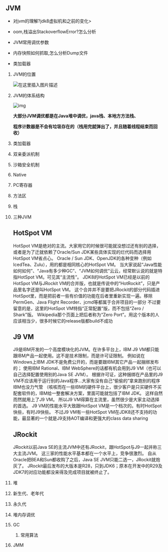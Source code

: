 
## JVM



- 对jvm的理解?jdk8虚拟机和之前的变化>

- oom,栈溢出StackoverflowError?怎么分析

- JVM常用调优参数

- 内存快照如何抓取,怎么分析Dump文件

- 类加载器

  

1. JVM的位置

   ![在这里插入图片描述](https://img-blog.csdnimg.cn/20200714083435768.png?x-oss-process=image/watermark,type_ZmFuZ3poZW5naGVpdGk,shadow_10,text_aHR0cHM6Ly9ibG9nLmNzZG4ubmV0L29rRm9ycmVzdDI3,size_16,color_FFFFFF,t_70#pic_center)

2. JVM的体系结构

   ![img](https://bkimg.cdn.bcebos.com/pic/bf096b63f6246b6042db690ee7f81a4c500fa2f7?x-bce-process=image/watermark,image_d2F0ZXIvYmFpa2U5Mg==,g_7,xp_5,yp_5)

   **大部分JVM调优都是在Java堆中调优，java栈、本地方方法栈、**

   **程序计数器是不会有垃圾存在的（栈用完就弹出了，并且随着线程结束而回收）**

3. 类加载器

4. 双亲委派机制

5. 沙箱安全机制

6. Native

7. PC寄存器

8. 方法区

9. 栈

10. 三种JVM

    ## HotSpot VM

    HotSpot VM是绝对的主流。大家用它的时候很可能就没想过还有别的选择，
    或者是为了迁就依赖了Oracle/Sun JDK某些具体实现的烂代码而选择用HotSpot VM省点心。
    Oracle / Sun JDK、OpenJDK的各种变种（例如IcedTea、Zulu），用的都是相同核心的HotSpot VM。
    当大家说起“Java性能如何如何”、“Java有多少种GC”、“JVM如何调优”云云，经常默认说的就是特指HotSpot VM。可见其“主流性”。
    JDK8的HotSpot VM已经是以前的HotSpot VM与JRockit VM的合并版，也就是传说中的“HotRockit”，只是产品里名字还是叫HotSpot VM。
    这个合并并不是要把JRockit的部分代码插进HotSpot里，而是把前者一些有价值的功能在后者里重新实现一遍。移除PermGen、Java Flight Recorder、jcmd等都属于合并项目的一部分
    不过要留意的是，这里的HotSpot VM特指“正常配置”版，而不包括“Zero / Shark”版。
    Wikipedia那个页面上把后者称为“Zero Port”。用这个版本的人应该相当少，很多时候它的release版都build不成功

    

    ## J9 VM

    J9是IBM开发的一个高度模块化的JVM。在许多平台上，IBM J9 VM都只能跟IBM产品一起使用。这不是技术限制，而是许可证限制。
    例如说在Windows上IBM JDK不是免费公开的，而是要跟IBM其它产品一起捆绑发布的；
    使用IBM Rational、IBM WebSphere的话都有机会用到J9 VM（也可以自己选择配置使用别的Java SE JVM）。
    根据许可证，这种捆绑在产品里的J9 VM不应该用于运行别的Java程序…大家有没有自己“偷偷的”拿来跑别的程序IBM也没力气管
    （咳咳而在一些IBM的硬件平台上，很少客户是只买硬件不买配套软件的，IBM给一整套解决方案，里面可能就包括了IBM JDK。
    这样自然而然就用上了J9 VM。
    所以J9 VM得算在主流里，虽然很少是大家主动选择的首选。
    J9 VM的性能水平大致跟HotSpot VM是一个档次的。有时HotSpot快些，有时J9快些。
    不过J9 VM有一些HotSpot VM在JDK8还不支持的功能，最显著的一个就是J9支持AOT编译和更强大的class data sharing

    

    ## JRockit

    JRockit以前Java SE的主流JVM中还有JRockit，跟HotSpot与J9一起并称三大主流JVM。
    这三家的性能水平基本都在一个水平上，竞争很激烈。
    自从Oracle把BEA和Sun都收购了之后，Java SE JVM只能二选一，JRockit就炮灰了。
    JRockit最后发布的大版本是R28，只到JDK6；原本在开发中的R29及JDK7的对应功能都没来得及完成项目就被终止了。

11. 堆

12. 新生代、老年代

13. 永久代

14. 堆内存调优

15. GC

    1. 常用算法

16. JMM
